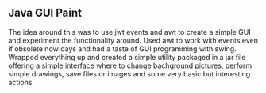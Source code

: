 ## Java GUI Paint
The idea around this was to use jwt events and awt to create a simple GUI and experiment
the functionality around. Used awt to work with events even if obsolete now days and had
a taste of GUI programming with swing. Wrapped everything up and created a simple utility packaged
in a jar file offering a simple interface where to change bachground pictures, perform simple
drawings, save files or images and some very basic but interesting actions